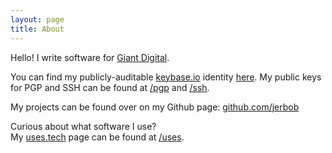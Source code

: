 ```yaml
---
layout: page
title: About
---
```


Hello! I write software for [Giant Digital](https://www.giantmade.com/).

You can find my publicly-auditable [keybase.io](https://keybase.io) identity [here](https://keybase.io/jeremiahb).
My public keys for PGP and SSH can be found at [/pgp](https://jerbob.me/pgp) and [/ssh](https://jerbob.me/ssh).

My projects can be found over on my Github page: [github.com/jerbob](https://github.com/jerbob)

Curious about what software I use? <br>
My [uses.tech](https://uses.tech) page can be found at [/uses](https://jerbob.me/uses).
